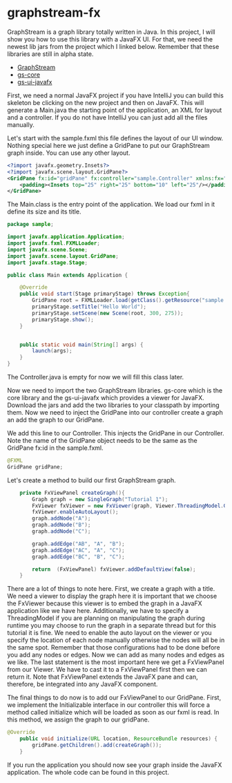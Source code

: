 # graphstream-fx

GraphStream is a graph library totally written in Java. In this project, I will show you how to use this library with a JavaFX UI. For that, we need the newest lib jars from the project which I linked below. Remember that these libraries are still in alpha state.

* [GraphStream](http://graphstream-project.org/)
* [gs-core](https://github.com/graphstream/gs-core/releases)
* [gs-ui-javafx](https://github.com/graphstream/gs-ui-javafx/releases)

First, we need a normal JavaFX project if you have IntelliJ you can build this skeleton be clicking on the new project and then on JavaFX. This will generate a Main.java the starting point of the application, an XML for layout and a controller. If you do not have IntelliJ you can just add all the files manually.

Let's start with the sample.fxml this file defines the layout of our UI window. Nothing special here we just define a GridPane to put our GraphStream graph inside. You can use any other layout.

```xml
<?import javafx.geometry.Insets?>
<?import javafx.scene.layout.GridPane?>
<GridPane fx:id="gridPane" fx:controller="sample.Controller" xmlns:fx="http://javafx.com/fxml" alignment="center" hgap="10" vgap="10">
    <padding><Insets top="25" right="25" bottom="10" left="25"/></padding>
</GridPane>
```
The Main.class is the entry point of the application. We load our fxml in it define its size and its title.

```java
package sample;

import javafx.application.Application;
import javafx.fxml.FXMLLoader;
import javafx.scene.Scene;
import javafx.scene.layout.GridPane;
import javafx.stage.Stage;

public class Main extends Application {

    @Override
    public void start(Stage primaryStage) throws Exception{
        GridPane root = FXMLLoader.load(getClass().getResource("sample.fxml"));
        primaryStage.setTitle("Hello World");
        primaryStage.setScene(new Scene(root, 300, 275));
        primaryStage.show();
    }


    public static void main(String[] args) {
        launch(args);
    }
}
```

The Controller.java is empty for now we will fill this class later.

Now we need to import the two GraphStream libraries. gs-core which is the core library and the gs-ui-javafx which provides a viewer for JavaFX. Download the jars and add the two libraries to your classpath by importing them. Now we need to inject the GridPane into our controller create a graph an add the graph to our GridPane.

We add this line to our Controller. This injects the GridPane in our Controller. Note the name of the GridPane object needs to be the same as the GridPane fx:id in the sample.fxml.
```java
@FXML
GridPane gridPane;
```

Let's create a method to build our first GraphStream graph.
```java
    private FxViewPanel createGraph(){
        Graph graph = new SingleGraph("Tutorial 1");
        FxViewer fxViewer = new FxViewer(graph, Viewer.ThreadingModel.GRAPH_IN_GUI_THREAD);
        fxViewer.enableAutoLayout();
        graph.addNode("A");
        graph.addNode("B");
        graph.addNode("C");

        graph.addEdge("AB", "A", "B");
        graph.addEdge("AC", "A", "C");
        graph.addEdge("BC", "B", "C");

        return  (FxViewPanel) fxViewer.addDefaultView(false);
    }
```
There are a lot of things to note here. First, we create a graph with a title. We need a viewer to display the graph here it is important that we choose the FxViewer because this viewer is to embed the graph in a JavaFX application like we have here. Additionally, we have to specify a ThreadingModel if you are planning on manipulating the graph during runtime you may choose to run the graph in a separate thread but for this tutorial it is fine. We need to enable the auto layout on the viewer or you specify the location of each node manually otherwise the nodes will all be in the same spot. Remember that those configurations had to be done before you add any nodes or edges. Now we can add as many nodes and edges as we like. The last statement is the most important here we get a FxViewPanel from our Viewer. We have to cast it to a FxViewPanel first then we can return it. Note that FxViewPanel extends the JavaFX pane and can, therefore, be integrated into any JavaFX component.

The final things to do now is to add our FxViewPanel to our GridPane. First, we implement the Initializable interface in our controller this will force a method called initialize which will be loaded as soon as our fxml is read. In this method, we assign the graph to our gridPane.
```java    
@Override
    public void initialize(URL location, ResourceBundle resources) {
        gridPane.getChildren().add(createGraph());
    }
```

If you run the application you should now see your graph inside the JavaFX application.
The whole code can be found in this project.
